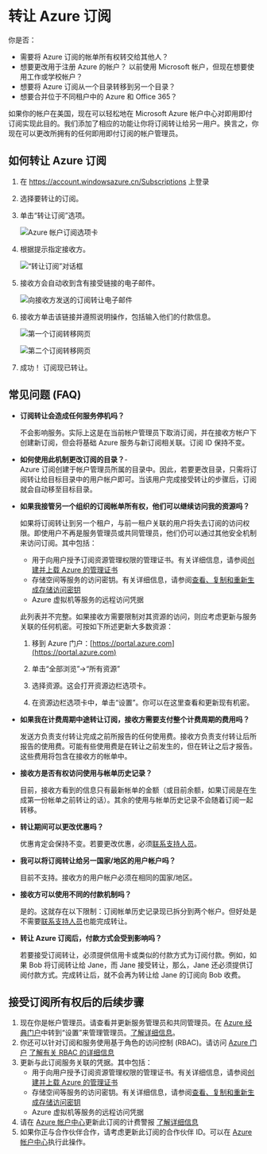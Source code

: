 <properties
   pageTitle="转让 Azure 订阅 | Azure"
   description="如何将 Azure 订阅转让给另一用户，以及有关转让过程的一些常见问题 (FAQ)"
   services="billing"
   documentationCenter=""
   authors="genlin"
   manager="stevenpo"
   editor=""/>

<tags
   ms.service="billing"
   ms.date="04/14/2016"
   wacn.date=""/>

# 转让 Azure 订阅

你是否：

- 需要将 Azure 订阅的帐单所有权转交给其他人？
- 想要更改用于注册 Azure 的帐户？ 以前使用 Microsoft 帐户，但现在想要使用工作或学校帐户？
- 想要将 Azure 订阅从一个目录转移到另一个目录？
- 想要合并位于不同租户中的 Azure 和 Office 365？

如果你的帐户在美国，现在可以轻松地在 Microsoft Azure 帐户中心对即用即付订阅实现此目的。我们添加了相应的功能让你将订阅转让给另一用户。换言之，你现在可以更改所拥有的任何即用即付订阅的帐户管理员。

## 如何转让 Azure 订阅

1.  在 <https://account.windowsazure.cn/Subscriptions> 上登录

2.  选择要转让的订阅。

3.  单击“转让订阅”选项。

    ![Azure 帐户订阅选项卡](./media/billing-subscription-transfer/image1.png)

4.  根据提示指定接收方。

    ![“转让订阅”对话框](./media/billing-subscription-transfer/image2.PNG)

5.  接收方会自动收到含有接受链接的电子邮件。

    ![向接收方发送的订阅转让电子邮件](./media/billing-subscription-transfer/image3.png)

6.  接收方单击该链接并遵照说明操作，包括输入他们的付款信息。

    ![第一个订阅转移网页](./media/billing-subscription-transfer/image4.PNG)

    ![第二个订阅转移网页](./media/billing-subscription-transfer/image5.PNG)

7. 成功！ 订阅现已转让。

## 常见问题 (FAQ)

-   **订阅转让会造成任何服务停机吗？**

    不会影响服务。实际上这是在当前帐户管理员下取消订阅，并在接收方帐户下创建新订阅，但会将基础 Azure 服务与新订阅相关联。订阅 ID 保持不变。

-   **如何使用此机制更改订阅的目录？**-   
    Azure 订阅创建于帐户管理员所属的目录中。因此，若要更改目录，只需将订阅转让给目标目录中的用户帐户即可。当该用户完成接受转让的步骤后，订阅就会自动移至目标目录。

-   **如果我接管另一个组织的订阅帐单所有权，他们可以继续访问我的资源吗？**

    如果将订阅转让到另一个租户，与前一租户关联的用户将失去订阅的访问权限。即使用户不再是服务管理员或共同管理员，他们仍可以通过其他安全机制来访问订阅。其中包括：
    - 用于向用户授予订阅资源管理权限的管理证书。有关详细信息，请参阅[创建并上载 Azure 的管理证书](https://msdn.microsoft.com/library/azure/gg551722.aspx)
    -	存储空间等服务的访问密钥。有关详细信息，请参阅[查看、复制和重新生成存储访问密钥](/documentation/articles/storage-create-storage-account#view-copy-and-regenerate-storage-access-keys)
    -	Azure 虚拟机等服务的远程访问凭据

    此列表并不完整。如果接收方需要限制对其资源的访问，则应考虑更新与服务关联的任何机密。可按如下所述更新大多数资源：

    1.   移到 Azure 门户：[https://portal.azure.com](https://portal.azure.com)

    2.    单击“全部浏览”-&gt;“所有资源”

    3.    选择资源。这会打开资源边栏选项卡。

    4.    在资源边栏选项卡中，单击“设置”。你可以在这里查看和更新现有机密。


-   **如果我在计费周期中途转让订阅，接收方需要支付整个计费周期的费用吗？**

    发送方负责支付转让完成之前所报告的任何使用费。接收方负责支付转让后所报告的使用费。可能有些使用费是在转让之前发生的，但在转让之后才报告。这些费用将包含在接收方的帐单中。

-   **接收方是否有权访问使用与帐单历史记录？**

    目前，接收方看到的信息只有最新帐单的金额（或目前余额，如果订阅是在生成第一份帐单之前转让的话）。其余的使用与帐单历史记录不会随着订阅一起转移。

-   **转让期间可以更改优惠吗？**

    优惠肯定会保持不变。若要更改优惠，必须[联系支持人员](http://go.microsoft.com/fwlink/?LinkID=619338)。

-   **我可以将订阅转让给另一国家/地区的用户帐户吗？**

    目前不支持。接收方的用户帐户必须在相同的国家/地区。

-   **接收方可以使用不同的付款机制吗？**

    是的。这就存在以下限制：订阅帐单历史记录现已拆分到两个帐户。但好处是不需要[联系支持人员](http://go.microsoft.com/fwlink/?LinkID=619338)也能完成转让。

-   **转让 Azure 订阅后，付款方式会受到影响吗？**

    若要接受订阅转让，必须提供信用卡或类似的付款方式为订阅付款。例如，如果 Bob 将订阅转让给 Jane，而 Jane 接受转让，那么，Jane 还必须提供订阅付款方式。完成转让后，就不会再为转让给 Jane 的订阅向 Bob 收费。

## 接受订阅所有权后的后续步骤

1. 现在你是帐户管理员。请查看并更新服务管理员和共同管理员。在 [Azure 经典门户](https://manage.windowsazure.com)中转到“设置”来管理管理员。[了解详细信息](http://go.microsoft.com/fwlink/?LinkID=533293)。
2. 你还可以针对订阅和服务使用基于角色的访问控制 (RBAC)。请访问 [Azure 门户](https://portal.azure.com) [了解有关 RBAC 的详细信息](http://go.microsoft.com/fwlink/?LinkID=544802)
3. 更新与此订阅服务关联的凭据。其中包括：
    - 用于向用户授予订阅资源管理权限的管理证书。有关详细信息，请参阅[创建并上载 Azure 的管理证书](https://msdn.microsoft.com/library/azure/gg551722.aspx)
    -	存储空间等服务的访问密钥。有关详细信息，请参阅[查看、复制和重新生成存储访问密钥](storage-create-storage-account.md#view-copy-and-regenerate-storage-access-keys)
    -	Azure 虚拟机等服务的远程访问凭据
4. 请在 [Azure 帐户中心](https://account.windowsazure.com/Subscriptions)更新此订阅的计费警报 [了解详细信息](http://go.microsoft.com/fwlink/?LinkID=533292)
5. 	如果你正与合作伙伴合作，请考虑更新此订阅的合作伙伴 ID。可以在 [Azure 帐户中心](https://account.windowsazure.com/Subscriptions)执行此操作。

<!---HONumber=Mooncake_0613_2016-->